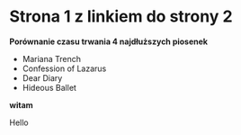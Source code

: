 <!DOCTYPE html>
<html lang="pl">
    <head>
        <link rel="stylesheet" href="style.css"/>
        <title>ꉭ</title>
        <meta charset="UTF-8"/>
    </head>
    <body>
        <h1>Strona 1 z linkiem do strony 2</h1>
        <span<a href="strona 2.html" target="_blank"><b>Porównanie czasu trwania 4 najdłuższych piosenek</b></a></span>
        <ul>
            <li>Mariana Trench</li>
            <li>Confession of Lazarus</li>
            <li>Dear Diary</li>
            <li>Hideous Ballet</li>
        </ul>
        <span><b>witam</b></span>
        <p>
            Hello
        </p>
    </body>
</html>
